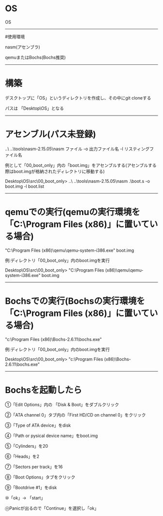 # OS
OS

__________________________________

#使用環境

nasm(アセンブラ)

qemuまたはBochs(Bochs推奨)
__________________________________

# 構築

デスクトップに「OS」というディレクトリを作成し、その中にgit cloneする

パスは 「Desktop\OS」となる

_________________________________

# アセンブル(パス未登録)


..\ ..\tools\nasm-2.15.05\nasm ファイル -o 出力ファイル名 -l リスティングファイル名

例として「00_boot_only」内の「boot.img」をアセンブルする(アセンブルする際はboot.imgが格納されたディレクトリに移動する)

Desktop\OS\src\00_boot_only> ..\ ..\tools\nasm-2.15.05\nasm .\boot.s -o boot.img -l boot.list

__________________________________________

# qemuでの実行(qemuの実行環境を「C:\Program Files (x86)」に置いている場合)

"C:\Program Files (x86)\qemu\qemu-system-i386.exe" boot.img

例:ディレクトリ「00_boot_only」内のboot.imgを実行

Desktop\OS\src\00_boot_only> "C:\Program Files (x86)\qemu\qemu-system-i386.exe" boot.img

___________________________________________

# Bochsでの実行(Bochsの実行環境を「C:\Program Files (x86)」に置いている場合)

"c:\Program Files (x86)\Bochs-2.6.11\bochs.exe"

例:ディレクトリ「00_boot_only」内のboot.imgを実行

Desktop\OS\src\00_boot_only> "c:\Program Files (x86)\Bochs-2.6.11\bochs.exe"

______________________________________________

# Bochsを起動したら

①「Edit Options」内の 「Disk & Boot」をダブルクリック

②「ATA channel 0」タブ内の「First HD/CD on channel 0」をクリック

③「Type of ATA device」をdisk

④「Path or pysical device name」をboot.img

⑤「Cylinders」を20

⑥「Heads」を2

⑦「Sectors per track」を16

⑧「Boot Options」タブをクリック

⑨「Bootdrive #1」をdisk

⑩「ok」-> 「start」

⑪Panicが出るので「Continue」を選択し「ok」